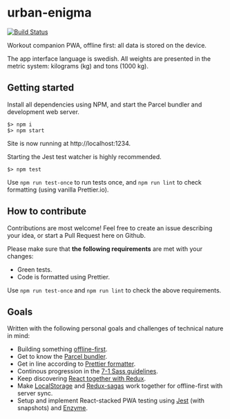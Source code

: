 # urban-enigma

[![Build Status](https://travis-ci.org/madr/urban-enigma.svg?branch=master)](https://travis-ci.org/madr/urban-enigma)

Workout companion PWA, offline first: all data is stored on the
device.

The app interface language is swedish. All weights are presented in
the metric system: kilograms (kg) and tons (1000 kg).

## Getting started

Install all dependencies using NPM, and start the Parcel bundler and
development web server.

    $> npm i
    $> npm start

Site is now running at http://localhost:1234.

Starting the Jest test watcher is highly recommended.

    $> npm test

Use `npm run test-once` to run tests once, and `npm run lint`
to check formatting (using vanilla Prettier.io).

## How to contribute

Contributions are most welcome! Feel free to create an issue 
describing your idea, or start a Pull Request here on Github.

Please make sure that **the following requirements** are met
with your changes:

 * Green tests.
 * Code is formatted using Prettier.

Use `npm run test-once` and `npm run lint` to check the above
requirements.

## Goals

Written with the following personal goals and challenges of 
technical nature in mind:

- Building something [offline-first][1].
- Get to know the [Parcel bundler][2].
- Get in line according to [Prettier formatter][3].
- Continous progression in the [7-1 Sass guidelines][4].
- Keep discovering [React together with Redux][5].
- Make [LocalStorage][6] and [Redux-sagas][7] work together for
  offline-first with server sync.
- Setup and implement React-stacked PWA testing using [Jest][8]
  (with snapshots) and [Enzyme][9].

[1]: http://offlinefirst.org/
[2]: https://parceljs.org/
[3]: https://prettier.io/
[4]: https://sass-guidelin.es/
[5]: https://redux.js.org/basics/usage-with-react
[6]: https://developer.mozilla.org/en-US/docs/Web/API/Window/localStorage
[7]: https://redux-saga.js.org/
[8]: https://jestjs.io
[9]: https://airbnb.io/enzyme/
